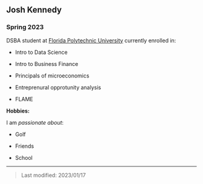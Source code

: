 ## Josh Kennedy

### Spring 2023

DSBA student at [Florida Polytechnic University](https://www.floridapoly.edu) currently enrolled in: 

- Intro to Data Science

- Intro to Business Finance

- Principals of microeconomics

- Entreprenural opprotunity analysis

- FLAME

**Hobbies:**

I am _passionate about_: 

- Golf

- Friends

- School

***

> Last modified: 2023/01/17
